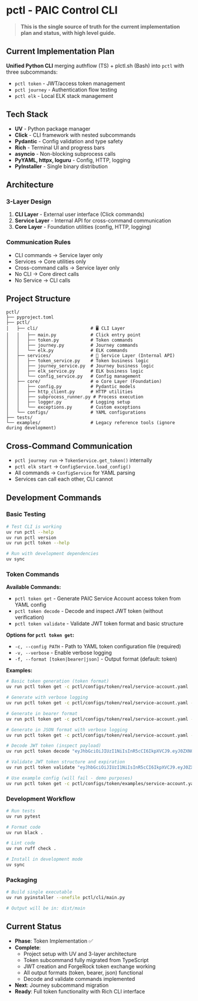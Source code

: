 # pctl - PAIC Control CLI

> **This is the single source of truth for the current implementation plan and status, with high level guide.**

## Current Implementation Plan

**Unified Python CLI** merging authflow (TS) + plctl.sh (Bash) into `pctl` with three subcommands:
- `pctl token` - JWT/access token management
- `pctl journey` - Authentication flow testing  
- `pctl elk` - Local ELK stack management

## Tech Stack

- **UV** - Python package manager
- **Click** - CLI framework with nested subcommands
- **Pydantic** - Config validation and type safety
- **Rich** - Terminal UI and progress bars
- **asyncio** - Non-blocking subprocess calls
- **PyYAML, httpx, loguru** - Config, HTTP, logging
- **PyInstaller** - Single binary distribution

## Architecture

### 3-Layer Design
1. **CLI Layer** - External user interface (Click commands)
2. **Service Layer** - Internal API for cross-command communication  
3. **Core Layer** - Foundation utilities (config, HTTP, logging)

### Communication Rules
- CLI commands → Service layer only
- Services → Core utilities only  
- Cross-command calls → Service layer only
- No CLI → Core direct calls
- No Service → CLI calls

## Project Structure

```
pctl/
├── pyproject.toml
├── pctl/
│   ├── cli/                    # 🖥️ CLI Layer
│   │   ├── main.py             # Click entry point
│   │   ├── token.py            # Token commands
│   │   ├── journey.py          # Journey commands
│   │   └── elk.py              # ELK commands
│   ├── services/               # 🔄 Service Layer (Internal API)
│   │   ├── token_service.py    # Token business logic
│   │   ├── journey_service.py  # Journey business logic
│   │   ├── elk_service.py      # ELK business logic
│   │   └── config_service.py   # Config management
│   ├── core/                   # ⚙️ Core Layer (Foundation)
│   │   ├── config.py           # Pydantic models
│   │   ├── http_client.py      # HTTP utilities
│   │   ├── subprocess_runner.py # Process execution
│   │   ├── logger.py           # Logging setup
│   │   └── exceptions.py       # Custom exceptions
│   └── configs/                # YAML configurations
├── tests/
└── examples/                   # Legacy reference tools (ignore during development)
```

## Cross-Command Communication

- `pctl journey run` → `TokenService.get_token()` internally
- `pctl elk start` → `ConfigService.load_config()`
- All commands → `ConfigService` for YAML parsing
- Services can call each other, CLI cannot

## Development Commands

### Basic Testing
```bash
# Test CLI is working
uv run pctl --help
uv run pctl version
uv run pctl token --help

# Run with development dependencies 
uv sync
```

### Token Commands

**Available Commands:**
- `pctl token get` - Generate PAIC Service Account access token from YAML config
- `pctl token decode` - Decode and inspect JWT token (without verification)  
- `pctl token validate` - Validate JWT token format and basic structure

**Options for `pctl token get`:**
- `-c, --config PATH` - Path to YAML token configuration file (required)
- `-v, --verbose` - Enable verbose logging
- `-f, --format [token|bearer|json]` - Output format (default: token)

**Examples:**
```bash
# Basic token generation (token format)
uv run pctl token get -c pctl/configs/token/real/service-account.yaml

# Generate with verbose logging
uv run pctl token get -c pctl/configs/token/real/service-account.yaml -v

# Generate in bearer format
uv run pctl token get -c pctl/configs/token/real/service-account.yaml -f bearer

# Generate in JSON format with verbose logging
uv run pctl token get -c pctl/configs/token/real/service-account.yaml -f json -v

# Decode JWT token (inspect payload)
uv run pctl token decode "eyJhbGciOiJIUzI1NiIsInR5cCI6IkpXVCJ9.eyJ0ZXN0IjoicGF5bG9hZCJ9..."

# Validate JWT token structure and expiration
uv run pctl token validate "eyJhbGciOiJIUzI1NiIsInR5cCI6IkpXVCJ9.eyJ0ZXN0IjoicGF5bG9hZCJ9..."

# Use example config (will fail - demo purposes)
uv run pctl token get -c pctl/configs/token/examples/service-account.yaml -v
```

### Development Workflow
```bash
# Run tests
uv run pytest

# Format code
uv run black .

# Lint code  
uv run ruff check .

# Install in development mode
uv sync
```

### Packaging
```bash
# Build single executable
uv run pyinstaller --onefile pctl/cli/main.py

# Output will be in: dist/main
```

## Current Status

- **Phase**: Token Implementation ✅
- **Complete**: 
  - Project setup with UV and 3-layer architecture
  - Token subcommand fully migrated from TypeScript
  - JWT creation and ForgeRock token exchange working
  - All output formats (token, bearer, json) functional
  - Decode and validate commands implemented
- **Next**: Journey subcommand migration
- **Ready**: Full token functionality with Rich CLI interface